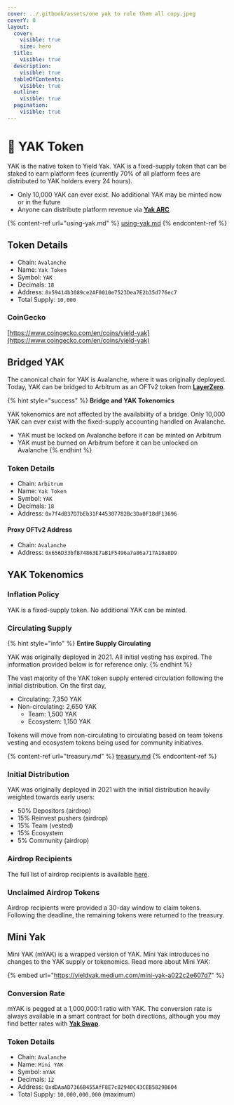 ```yaml
---
cover: ../.gitbook/assets/one yak to rule them all copy.jpeg
coverY: 0
layout:
  cover:
    visible: true
    size: hero
  title:
    visible: true
  description:
    visible: true
  tableOfContents:
    visible: true
  outline:
    visible: true
  pagination:
    visible: true
---
```


# 🐃 YAK Token

YAK is the native token to Yield Yak. YAK is a fixed-supply token that can be staked to earn platform fees (currently 70% of all platform fees are distributed to YAK holders every 24 hours).&#x20;

* Only 10,000 YAK can ever exist. No additional YAK may be minted now or in the future
* Anyone can distribute platform revenue via [**Yak ARC**](https://yieldyak.com/arc)

{% content-ref url="using-yak.md" %}
[using-yak.md](using-yak.md)
{% endcontent-ref %}

## Token Details

* Chain: `Avalanche`
* Name: `Yak Token`
* Symbol: `YAK`&#x20;
* Decimals: `18`&#x20;
* Address: `0x59414b3089ce2AF0010e7523Dea7E2b35d776ec7`&#x20;
* Total Supply: `10,000`

### CoinGecko

[https://www.coingecko.com/en/coins/yield-yak](https://www.coingecko.com/en/coins/yield-yak)

## Bridged YAK

The canonical chain for YAK is Avalanche, where it was originally deployed. Today, YAK can be bridged to Arbitrum as an OFTv2 token from [**LayerZero**](https://layerzero.network/).

{% hint style="success" %}
**Bridge and YAK Tokenomics**

YAK tokenomics are not affected by the availability of a bridge. Only 10,000 YAK can ever exist with the fixed-supply accounting handled on Avalanche.

* YAK must be locked on Avalanche before it can be minted on Arbitrum
* YAK must be burned on Arbitrum before it can be unlocked on Avalanche
{% endhint %}

### Token Details

* Chain: `Arbitrum`
* Name: `Yak Token`
* Symbol: `YAK`
* Decimals: `18`
* Address: `0x7f4dB37D7bEb31F445307782Bc3Da0F18dF13696`

#### **Proxy OFTv2 Address**

* Chain: `Avalanche`
* Address: `0x656D33bfB74863E7aB1F5496a7a86a717A18a8D9`

## YAK Tokenomics

### **Inflation Policy**

YAK is a fixed-supply token. No additional YAK can be minted.

### Circulating Supply

{% hint style="info" %}
**Entire Supply Circulating**

YAK was originally deployed in 2021. All initial vesting has expired. The information provided below is for reference only.
{% endhint %}

The vast majority of the YAK token supply entered circulation following the initial distribution. On the first day,

* Circulating: 7,350 YAK
* Non-circulating: 2,650 YAK
  * Team: 1,500 YAK
  * Ecosystem: 1,150 YAK

Tokens will move from non-circulating to circulating based on team tokens vesting and ecosystem tokens being used for community initiatives.

{% content-ref url="treasury.md" %}
[treasury.md](treasury.md)
{% endcontent-ref %}

### Initial Distribution

YAK was originally deployed in 2021 with the initial distribution heavily weighted towards early users:

* 50% Depositors (airdrop)
* 15% Reinvest pushers (airdrop)
* 15% Team (vested)
* 15% Ecosystem
* 5% Community (airdrop)

### Airdrop Recipients

The full list of airdrop recipients is available [here](https://github.com/yieldyak/airdrop).

### Unclaimed Airdrop Tokens

Airdrop recipients were provided a 30-day window to claim tokens. Following the deadline, the remaining tokens were returned to the treasury.

## Mini Yak

Mini YAK (mYAK) is a wrapped version of YAK. Mini Yak introduces no changes to the YAK supply or tokenomics. Read more about Mini YAK:

{% embed url="https://yieldyak.medium.com/mini-yak-a022c2e607d7" %}

### Conversion Rate

mYAK is pegged at a 1,000,000:1 ratio with YAK. The conversion rate is always available in a smart contract for both directions, although you may find better rates with [**Yak Swap**](https://yieldyak.com/swap).

### Token Details

* Chain: `Avalanche`
* Name: `Mini YAK`
* Symbol: `mYAK`
* Decimals: `12`
* Address: `0xdDAaAD7366B455AfF8E7c82940C43CEB5829B604`
* Total Supply: `10,000,000,000` (maximum)

